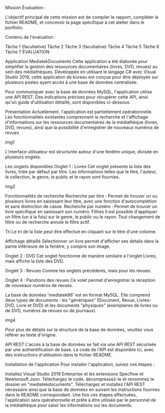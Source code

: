 Mission Évaluation :

L'objectif principal de cette mission est de compiler le rapport, compléter le fichier README, et concevoir la page spécifique à cet atelier dans le portfolio.

Contenu de l'évaluation :

Tâche 1 (facultative)
Tâche 2
Tâche 3 (facultative)
Tâche 4
Tâche 5
Tâche 6
Tâche 7
ÉVALUATION

Application MediatekDocuments
Cette application a été élaborée pour simplifier la gestion des ressources documentaires (livres, DVD, revues) au sein des médiathèques. Développée en utilisant le langage C# avec Visual Studio 2019, cette application de bureau est conçue pour être déployée sur plusieurs postes ayant accès à une base de données centralisée.

Pour communiquer avec la base de données MySQL, l'application utilise une API REST. Des indications précises pour récupérer cette API, ainsi qu'un guide d'utilisation détaillé, sont disponibles ci-dessous.

Présentation
Actuellement, l'application est partiellement opérationnelle. Les fonctionnalités existantes comprennent la recherche et l'affichage d'informations sur les ressources documentaires de la médiathèque (livres, DVD, revues), ainsi que la possibilité d'enregistrer de nouveaux numéros de revues.

img1

L'interface utilisateur est structurée autour d'une fenêtre unique, divisée en plusieurs onglets.

Les onglets disponibles
Onglet 1 : Livres
Cet onglet présente la liste des livres, triée par défaut par titre. Les informations telles que le titre, l'auteur, la collection, le genre, le public et le rayon sont fournies.

img2

Fonctionnalités de recherche
Recherche par titre : Permet de trouver un ou plusieurs livres en saisissant leur titre, avec une fonction d'autocomplétion et sans distinction de casse.
Recherche par numéro : Permet de trouver un livre spécifique en saisissant son numéro.
Filtres
Il est possible d'appliquer un filtre (un à la fois) sur le genre, le public ou le rayon. Tout changement de filtre ou de recherche annule le filtre actif.

Tri
Le tri de la liste peut être effectué en cliquant sur le titre d'une colonne.

Affichage détaillé
Sélectionner un livre permet d'afficher ses détails dans la partie inférieure de la fenêtre, y compris son image.

Onglet 2 : DVD
Cet onglet fonctionne de manière similaire à l'onglet Livres, mais affiche la liste des DVD.

Onglet 3 : Revues
Comme les onglets précédents, mais pour les revues.

Onglet 4 : Parutions des revues
Ce volet permet d'enregistrer la réception de nouveaux numéros de revues.

La base de données 'mediatek86' est en format MySQL. Elle comprend deux types de documents : les "génériques" (Document, Revue, Livres-DVD, Livre et DVD) et les documents "physiques" (exemplaires de livres ou de DVD, numéros de revues ou de journaux).

img4

Pour plus de détails sur la structure de la base de données, veuillez vous référer au texte d'origine.

API REST
L'accès à la base de données se fait via une API REST sécurisée par une authentification de base. Le code de l'API est disponible ici, avec des instructions d'utilisation dans le fichier README.

Installation de l'application
Pour installer l'application, suivez ces étapes :

Installez Visual Studio 2019 Enterprise et les extensions Specflow et Newtonsoft.Json.
Téléchargez le code, décompressez-le et renommez le dossier en "mediatekdocuments".
Téléchargez et installez l'API REST nécessaire ainsi que la base de données en suivant les instructions fournies dans le README correspondant.
Une fois ces étapes effectuées, l'application sera opérationnelle et prête à être utilisée par le personnel de la médiathèque pour saisir les informations sur les documents.